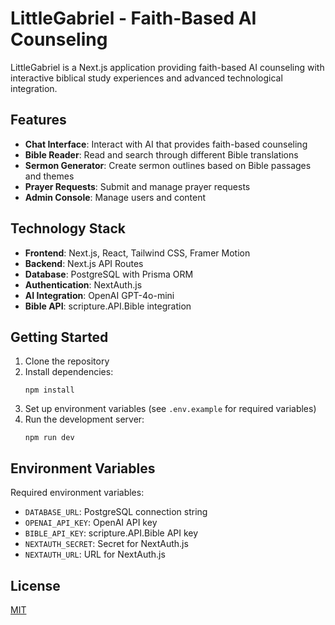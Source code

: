 # LittleGabriel - Faith-Based AI Counseling

LittleGabriel is a Next.js application providing faith-based AI counseling with interactive biblical study experiences and advanced technological integration.

## Features

- **Chat Interface**: Interact with AI that provides faith-based counseling
- **Bible Reader**: Read and search through different Bible translations
- **Sermon Generator**: Create sermon outlines based on Bible passages and themes
- **Prayer Requests**: Submit and manage prayer requests
- **Admin Console**: Manage users and content

## Technology Stack

- **Frontend**: Next.js, React, Tailwind CSS, Framer Motion
- **Backend**: Next.js API Routes
- **Database**: PostgreSQL with Prisma ORM
- **Authentication**: NextAuth.js
- **AI Integration**: OpenAI GPT-4o-mini
- **Bible API**: scripture.API.Bible integration

## Getting Started

1. Clone the repository
2. Install dependencies:
   ```
   npm install
   ```
3. Set up environment variables (see `.env.example` for required variables)
4. Run the development server:
   ```
   npm run dev
   ```

## Environment Variables

Required environment variables:
- `DATABASE_URL`: PostgreSQL connection string
- `OPENAI_API_KEY`: OpenAI API key
- `BIBLE_API_KEY`: scripture.API.Bible API key
- `NEXTAUTH_SECRET`: Secret for NextAuth.js
- `NEXTAUTH_URL`: URL for NextAuth.js

## License

[MIT](LICENSE)